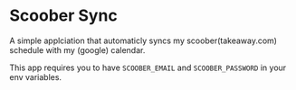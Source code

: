 # Scoober Sync

A simple applciation that automaticly syncs my scoober(takeaway.com)
schedule with my (google) calendar.

This app requires you to have `SCOOBER_EMAIL` and `SCOOBER_PASSWORD`
in your env variables.
